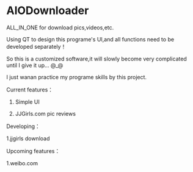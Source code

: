 # AIODownloader

ALL_IN_ONE for download pics,videos,etc.

Using QT to design this programe's UI,and all functions need to be developed separately！

So this is a customized software,it will slowly become very complicated until I give it up... @_@

I just wanan practice my programe skills by this project.

Current features：

1. Simple UI

2. JJGirls.com pic reviews

Developing：

1.jjgirls download

Upcoming features：

1.weibo.com
